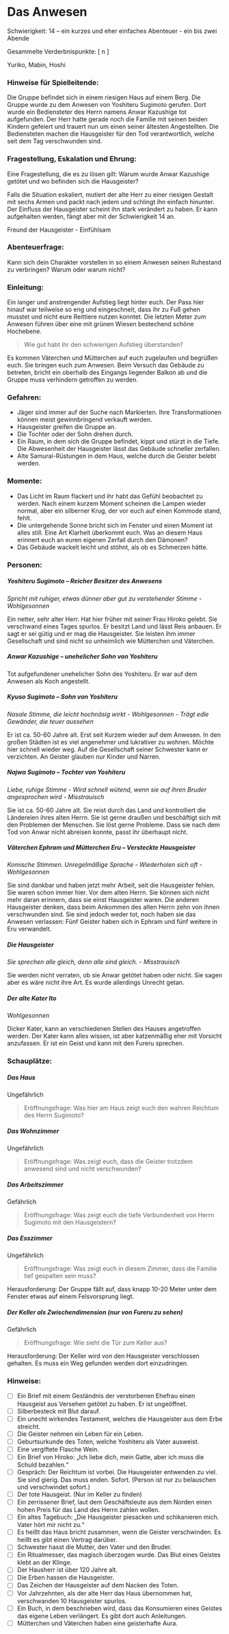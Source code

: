 # Das Anwesen

Schwierigkeit: 14 – ein kurzes und eher einfaches Abenteuer - ein bis zwei Abende  

Gesammelte Verderbnispunkte: [  n ]

Yuriko, Mabin, Hoshi

### Hinweise für Spielleitende:

Die Gruppe befindet sich in einem riesigen Haus auf einem Berg. Die Gruppe wurde zu dem Anwesen von Yoshiteru Sugimoto gerufen. Dort wurde ein Bediensteter des Herrn namens Anwar Kazushige tot aufgefunden. Der Herr hatte gerade noch die Familie mit seinen beiden Kindern gefeiert und trauert nun um einen seiner ältesten Angestellten. Die Bediensteten machen die Hausgeister für den Tod verantwortlich, welche seit dem Tag verschwunden sind. 

### Fragestellung, Eskalation und Ehrung:

Eine Fragestellung, die es zu lösen gilt: Warum wurde Anwar Kazushige getötet und wo befinden sich die Hausgeister? 

Falls die Situation eskaliert, mutiert der alte Herr zu einer riesigen Gestalt mit sechs Armen und packt nach jedem und schlingt ihn einfach hinunter. Der Einfluss der Hausgeister scheint ihn stark verändert zu haben. Er kann aufgehalten werden, fängt aber mit der Schwierigkeit 14 an.

Freund der Hausgeister - Einfühlsam

### Abenteuerfrage:

Kann sich dein Charakter vorstellen in so einem Anwesen seinen Ruhestand zu verbringen? Warum oder warum nicht?

### Einleitung:

Ein langer und anstrengender Aufstieg liegt hinter euch. Der Pass hier hinauf war teilweise so eng und eingeschneit, dass ihr zu Fuß gehen musstet und nicht eure Reittiere nutzen konntet. Die letzten Meter zum Anwesen führen über eine mit grünen Wiesen bestechend schöne Hochebene. 

> Wie gut habt ihr den schwierigen Aufstieg überstanden?

Es kommen Väterchen und Mütterchen auf euch zugelaufen und begrüßen euch. Sie bringen euch zum Anwesen. Beim Versuch das Gebäude zu betreten, bricht ein oberhalb des Eingangs liegender Balkon ab und die Gruppe muss verhindern getroffen zu werden. 

### Gefahren:

-	Jäger sind immer auf der Suche nach Markierten. Ihre Transformationen können meist gewinnbringend verkauft werden.  
-	Hausgeister greifen die Gruppe an.  
-	Die Tochter oder der Sohn drehen durch.  
-	Ein Raum, in dem sich die Gruppe befindet, kippt und stürzt in die Tiefe. Die Abwesenheit der Hausgeister lässt das Gebäude schneller zerfallen.  
-	Alte Samurai-Rüstungen in dem Haus, welche durch die Geister belebt werden.  

### Momente:

-	Das Licht im Raum flackert und ihr habt das Gefühl beobachtet zu werden. Nach einem kurzem Moment scheinen die Lampen wieder normal, aber ein silberner Krug, der vor euch auf einen Kommode stand, fehlt. 
-	Die untergehende Sonne bricht sich im Fenster und einen Moment ist alles still. Eine Art Klarheit überkommt euch. Was an diesem Haus erinnert euch an euren eigenen Zerfall durch den Dämonen?
-	Das Gebäude wackelt leicht und stöhnt, als ob es Schmerzen hätte. 

### Personen:

##### Yoshiteru Sugimoto – Reicher Besitzer des Anwesens

*Spricht mit ruhiger, etwas dünner aber gut zu verstehender Stimme - Wohlgesonnen*

Ein netter, sehr alter Herr. Hat hier früher mit seiner Frau Hiroko gelebt. Sie verschwand eines Tages spurlos. Er besitzt Land und lässt Reis anbauen. Er sagt er sei gütig und er mag die Hausgeister. Sie leisten ihm immer Gesellschaft und sind nicht so unheimlich wie Mütterchen und Väterchen. 

##### Anwar Kazushige – unehelicher Sohn von Yoshiteru

Tot aufgefundener unehelicher Sohn des Yoshiteru. Er war auf dem Anwesen als Koch angestellt.

##### Kyuso Sugimoto – Sohn von Yoshiteru

*Nasale Stimme, die leicht hochnäsig wirkt - Wohlgesonnen - Trägt edle Gewänder, die teuer aussehen*

Er ist ca. 50-60 Jahre alt. Erst seit Kurzem wieder auf dem Anwesen. In den großen Städten ist es viel angenehmer und lukrativer zu wohnen. Möchte hier schnell wieder weg. Auf die Gesellschaft seiner Schwester kann er verzichten. An Geister glauben nur Kinder und Narren.

##### Najwa Sugimoto – Tochter von Yoshiteru

*Liebe, ruhige Stimme - Wird schnell wütend, wenn sie auf ihren Bruder angesprochen wird - Misstrauisch*

Sie ist ca. 50-60 Jahre alt. Sie reist durch das Land und kontrolliert die Ländereien ihres alten Herrn. Sie ist gerne draußen und beschäftigt sich mit den Problemen der Menschen. Sie löst gerne Probleme. Dass sie nach dem Tod von Anwar nicht abreisen konnte, passt ihr überhaupt nicht.

##### Väterchen Ephram und Mütterchen Eru – Versteckte Hausgeister

*Komische Stimmen. Unregelmäßige Sprache - Wiederholen sich oft - Wohlgesonnen*

Sie sind dankbar und haben jetzt mehr Arbeit, seit die Hausgeister fehlen. Sie waren schon immer hier. Vor dem alten Herrn. Sie können sich nicht mehr daran erinnern, dass sie einst Hausgeister waren. Die anderen Hausgeister denken, dass beim Ankommen des alten Herrn zehn von ihnen verschwunden sind. Sie sind jedoch weder tot, noch haben sie das Anwesen verlassen: Fünf Geister haben sich in Ephram und fünf weitere in Eru verwandelt.

##### Die Hausgeister

*Sie sprechen alle gleich, denn alle sind gleich. - Misstrauisch*

Sie werden nicht verraten, ob sie Anwar getötet haben oder nicht. Sie sagen aber es wäre nicht ihre Art. Es wurde allerdings Unrecht getan. 

##### Der alte Kater Ito

*Wohlgesonnen*

Dicker Kater, kann an verschiedenen Stellen des Hauses angetroffen werden.
Der Kater kann alles wissen, ist aber katzenmäßig eher mit Vorsicht anzufassen. Er ist ein Geist und kann mit den Fureru sprechen.

### Schauplätze:

##### Das Haus

Ungefährlich

> Eröffnungsfrage: Was hier am Haus zeigt euch den wahren Reichtum des Herrn Sugimoto?

##### Das Wohnzimmer

Ungefährlich

> Eröffnungsfrage: Was zeigt euch, dass die Geister trotzdem anwesend sind und nicht verschwunden?

##### Das Arbeitszimmer

Gefährlich

> Eröffnungsfrage: Was zeigt euch die tiefe Verbundenheit von Herrn Sugimoto mit den Hausgeistern?

##### Das Esszimmer

Ungefährlich

> Eröffnungsfrage: Was zeigt euch in diesem Zimmer, dass die Familie tief gespalten sein muss?

Herausforderung: Der Gruppe fällt auf, dass knapp 10-20 Meter unter dem Fenster etwas auf einem Felsvorsprung liegt. 

##### Der Keller als Zwischendimension (nur von Fureru zu sehen)

Gefährlich

> Eröffnungsfrage: Wie sieht die Tür zum Keller aus?

Herausforderung: Der Keller wird von den Hausgeister verschlossen gehalten. Es muss ein Weg gefunden werden dort einzudringen. 

### Hinweise:

-	[ ] Ein Brief mit einem Geständnis der verstorbenen Ehefrau einen Hausgeist aus Versehen getötet zu haben. Er ist ungeöffnet.
-	[ ] Silberbesteck mit Blut darauf.
-	[ ] Ein unecht wirkendes Testament, welches die Hausgeister aus dem Erbe streicht.
-	[ ] Die Geister nehmen ein Leben für ein Leben.
-	[ ] Geburtsurkunde des Toten, welche Yoshiteru als Vater ausweist.
-	[ ] Eine vergiftete Flasche Wein.
-	[ ] Ein Brief von Hiroko: „Ich liebe dich, mein Gatte, aber ich muss die Schuld bezahlen.“
-	[ ] Gespräch: Der Reichtum ist vorbei. Die Hausgeister entwenden zu viel. Sie sind gierig. Das muss enden. Sofort. (Person ist nur zu belauschen und verschwindet sofort.)
-	[ ] Der tote Hausgeist. (Nur im Keller zu finden)
-	[ ] Ein zerrissener Brief, laut dem Geschäftsleute aus dem Norden einen hohen Preis für das Land des Herrn zahlen wollen.
-	[ ] Ein altes Tagebuch: „Die Hausgeister piesacken und schikanieren mich. Vater hört mir nicht zu.“
-	[ ] Es heißt das Haus bricht zusammen, wenn die Geister verschwinden. Es heißt es gibt einen Vertrag darüber.
-	[ ] Schwester hasst die Mutter, den Vater und den Bruder.
-	[ ] Ein Ritualmesser, das magisch überzogen wurde. Das Blut eines Geistes klebt an der Klinge.
-	[ ] Der Hausherr ist über 120 Jahre alt.
-	[ ] Die Erben hassen die Hausgeister.
-	[ ] Das Zeichen der Hausgeister auf dem Nacken des Toten.
-	[ ] Vor Jahrzehnten, als der alte Herr das Haus übernommen hat, verschwanden 10 Hausgeister spurlos. 
-	[ ] Ein Buch, in dem beschrieben wird, dass das Konsumieren eines Geistes das eigene Leben verlängert. Es gibt dort auch Anleitungen.
-	[ ] Mütterchen und Väterchen haben eine geisterhafte Aura.
